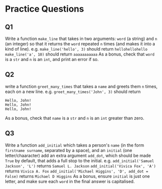 # Practice Questions

## Q1

Write a function `make_line` that takes in two arguments: `word` (a string) and `n` (an integer)
so that it returns the `word` repeated `n` times (and makes it into a kind of line).
e.g. 
`make_line('hello', 3)` should return `hellohellohello`
`make_line('a', 10)` should return `aaaaaaaaaaa`
As a bonus, check that `word` is a `str` and `n` is an `int`, and print an error if so.


## Q2

write a function `greet_many_times` that takes a `name` and greets them `n` times, each on a new line.
e.g. `greet_many_times('John', 3)` should return
```
Hello, John!
Hello, John!
Hello, John!
```
As a bonus, check that `name` is a `str` and `n` is an `int` greater than zero.


## Q3

Write a function `add_initial` which takes a person's `name` (in the form `firstname surname`, separated by a space), and an `initial` (one letter/chaaracter)
add an extra argument `add_dot`, which should be made `True` by default, that adds a full stop to the initial.
e.g. 
`add_initial('Samuel Jackson', 'L')` returns `Samuel L. Jackson`
`add_initial('Vivica Fox', 'A')` returns `Vivica A. Fox`
`add_initial('Michael Higgins', 'D', add_dot = False)` returns `Michael D Higgins`
As a bonus, ensure `initial` is just one letter, and make sure each `word` in the final answer is capitalised.

